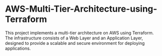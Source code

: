 # AWS-Multi-Tier-Architecture-using-Terraform

This project implements a multi-tier architecture on AWS using Terraform. The infrastructure consists of a Web Layer and an Application Layer, designed to provide a scalable and secure environment for deploying applications.

